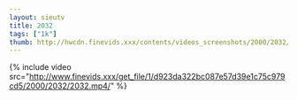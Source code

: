 ```yaml
--- 
layout: sieutv
title: 2032
tags: ["1k"]
thumb: http://hwcdn.finevids.xxx/contents/videos_screenshots/2000/2032/preview.mp4.jpg
---
```

{% include video src="http://www.finevids.xxx/get_file/1/d923da322bc087e57d39e1c75c979cd5/2000/2032/2032.mp4/" %} 
